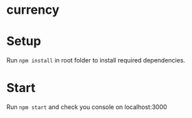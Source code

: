 # currency


# Setup

Run `npm install` in root folder to install required dependencies.

# Start

Run `npm start` and check you console on localhost:3000